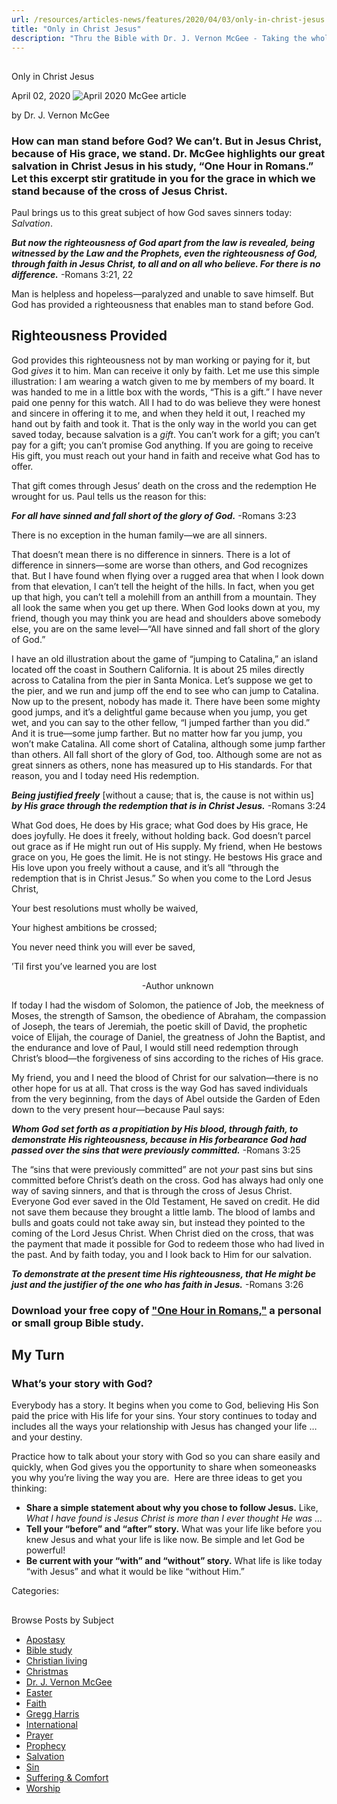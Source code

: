 ```yaml
---
url: /resources/articles-news/features/2020/04/03/only-in-christ-jesus
title: "Only in Christ Jesus"
description: "Thru the Bible with Dr. J. Vernon McGee - Taking the whole Word to the whole world"
---
```







## 
 Only in Christ Jesus


April 02, 2020
![April 2020 McGee article](https://ttb.org/images/default-source/Features-and-News/april-2020-mcgee-article.jpg?sfvrsn=e6d91e16_0 "April 2020 McGee article")




by Dr. J. Vernon McGee


### How can man stand before God? We can’t. But in Jesus Christ, because of His grace, we stand. Dr. McGee highlights our great salvation in Christ Jesus in his study, “One Hour in Romans.” Let this excerpt stir gratitude in you for the grace in which we stand because of the cross of Jesus Christ.


Paul brings us to this great subject of how God saves sinners today: *Salvation*. 


***But now the righteousness of God apart from the law is revealed, being witnessed by the Law and the Prophets, even the righteousness of God, through faith in Jesus Christ, to all and on all who believe. For there is no difference.*** -Romans 3:21, 22


Man is helpless and hopeless—paralyzed and unable to save himself. But God has provided a righteousness that enables man to stand before God.


## Righteousness Provided


God provides this righteousness not by man working or paying for it, but God *gives* it to him. Man can receive it only by faith. Let me use this simple illustration: I am wearing a watch given to me by members of my board. It was handed to me in a little box with the words, “This is a gift.” I have never paid one penny for this watch. All I had to do was believe they were honest and sincere in offering it to me, and when they held it out, I reached my hand out by faith and took it. That is the only way in the world you can get saved today, because salvation is a *gift*. You can’t work for a gift; you can’t pay for a gift; you can’t promise God anything. If you are going to receive His gift, you must reach out your hand in faith and receive what God has to offer.


That gift comes through Jesus’ death on the cross and the redemption He wrought for us. Paul tells us the reason for this:


***For all have sinned and fall short of the glory of God.*** -Romans 3:23


There is no exception in the human family—we are all sinners.


That doesn’t mean there is no difference in sinners. There is a lot of difference in sinners—some are worse than others, and God recognizes that. But I have found when flying over a rugged area that when I look down from that elevation, I can’t tell the height of the hills. In fact, when you get up that high, you can’t tell a molehill from an anthill from a mountain. They all look the same when you get up there. When God looks down at you, my friend, though you may think you are head and shoulders above somebody else, you are on the same level—“All have sinned and fall short of the glory of God.”


I have an old illustration about the game of “jumping to Catalina,” an island located off the coast in Southern California. It is about 25 miles directly across to Catalina from the pier in Santa Monica. Let’s suppose we get to the pier, and we run and jump off the end to see who can jump to Catalina. Now up to the present, nobody has made it. There have been some mighty good jumps, and it’s a delightful game because when you jump, you get wet, and you can say to the other fellow, “I jumped farther than you did.” And it is true—some jump farther. But no matter how far you jump, you won’t make Catalina. All come short of Catalina, although some jump farther than others. All fall short of the glory of God, too. Although some are not as great sinners as others, none has measured up to His standards. For that reason, you and I today need His redemption.


***Being justified freely*** [without a cause; that is, the cause is not within us] ***by His grace through the redemption that is in Christ Jesus.*** -Romans 3:24


What God does, He does by His grace; what God does by His grace, He does joyfully. He does it freely, without holding back. God doesn’t parcel out grace as if He might run out of His supply. My friend, when He bestows grace on you, He goes the limit. He is not stingy. He bestows His grace and His love upon you freely without a cause, and it’s all “through the redemption that is in Christ Jesus.” So when you come to the Lord Jesus Christ,


Your best resolutions must wholly be waived,  

Your highest ambitions be crossed;  

You never need think you will ever be saved,  

’Til first you’ve learned you are lost  

                                                     -Author unknown


If today I had the wisdom of Solomon, the patience of Job, the meekness of Moses, the strength of Samson, the obedience of Abraham, the compassion of Joseph, the tears of Jeremiah, the poetic skill of David, the prophetic voice of Elijah, the courage of Daniel, the greatness of John the Baptist, and the endurance and love of Paul, I would still need redemption through Christ’s blood—the forgiveness of sins according to the riches of His grace.


My friend, you and I need the blood of Christ for our salvation—there is no other hope for us at all. That cross is the way God has saved individuals from the very beginning, from the days of Abel outside the Garden of Eden down to the very present hour—because Paul says:


***Whom God set forth as a propitiation by His blood, through faith, to demonstrate His righteousness, because in His forbearance God had passed over the sins that were previously committed.*** -Romans 3:25


The “sins that were previously committed” are not *your* past sins but sins committed before Christ’s death on the cross. God has always had only one way of saving sinners, and that is through the cross of Jesus Christ. Everyone God ever saved in the Old Testament, He saved on credit. He did not save them because they brought a little lamb. The blood of lambs and bulls and goats could not take away sin, but instead they pointed to the coming of the Lord Jesus Christ. When Christ died on the cross, that was the payment that made it possible for God to redeem those who had lived in the past. And by faith today, you and I look back to Him for our salvation.


***To demonstrate at the present time His righteousness, that He might be just and the justifier of the one who has faith in Jesus.*** -Romans 3:26


### Download your free copy of ["One Hour in Romans,"](/docs/default-source/Booklets/ttb_one-hour-in-romans.pdf?sfvrsn=99ef1e16_2 "'One Hour in Romans,'") a personal or small group Bible study.


 


## My Turn


### What’s your story with God?


Everybody has a story. It begins when you come to God, believing His Son paid the price with His life for your sins. Your story continues to today and includes all the ways your relationship with Jesus has changed your life … and your destiny. 


Practice how to talk about your story with God so you can share easily and quickly, when God gives you the opportunity to share when someoneasks you why you’re living the way you are.  Here are three ideas to get you thinking: 


* **Share a simple statement about why you chose to follow Jesus.** Like, *What I have found is Jesus Christ is more than I ever thought He was …*
* **Tell your “before” and “after” story.** What was your life like before you knew Jesus and what your life is like now. Be simple and let God be powerful!
* **Be current with your “with” and “without” story.** What life is like today “with Jesus” and what it would be like “without Him.”



Categories: 









## 
 Browse Posts by Subject


* [Apostasy](/resources/articles-news/-in-tags/tags/Apostasy)
* [Bible study](/resources/articles-news/-in-tags/tags/Bible-study)
* [Christian living](/resources/articles-news/-in-tags/tags/Christian-living)
* [Christmas](/resources/articles-news/-in-tags/tags/Christmas)
* [Dr. J. Vernon McGee](/resources/articles-news/-in-tags/tags/Dr-J-Vernon-McGee)
* [Easter](/resources/articles-news/-in-tags/tags/easter)
* [Faith](/resources/articles-news/-in-tags/tags/Faith)
* [Gregg Harris](/resources/articles-news/-in-tags/tags/Gregg-Harris)
* [International](/resources/articles-news/-in-tags/tags/International)
* [Prayer](/resources/articles-news/-in-tags/tags/prayer)
* [Prophecy](/resources/articles-news/-in-tags/tags/Prophecy)
* [Salvation](/resources/articles-news/-in-tags/tags/Salvation)
* [Sin](/resources/articles-news/-in-tags/tags/sin)
* [Suffering & Comfort](/resources/articles-news/-in-tags/tags/Suffering-Comfort)
* [Worship](/resources/articles-news/-in-tags/tags/worship)







